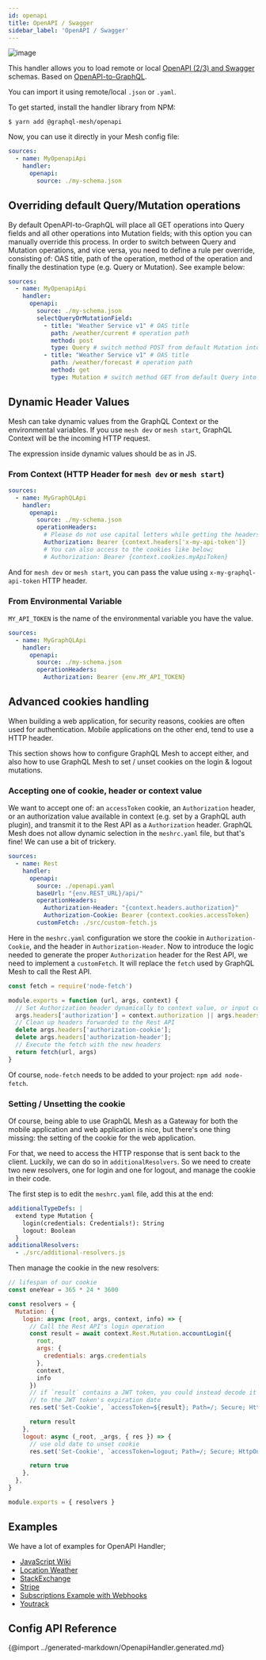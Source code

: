 ```yaml
---
id: openapi
title: OpenAPI / Swagger
sidebar_label: 'OpenAPI / Swagger'
---
```

![image](https://user-images.githubusercontent.com/20847995/79218686-7ba7b900-7e59-11ea-8a5e-676a83b9f86e.png)

This handler allows you to load remote or local [OpenAPI (2/3) and Swagger](https://swagger.io/) schemas. Based on [OpenAPI-to-GraphQL](https://developer.ibm.com/open/projects/openapi-to-graphql/).

You can import it using remote/local `.json` or `.yaml`.

To get started, install the handler library from NPM:

```
$ yarn add @graphql-mesh/openapi
```

Now, you can use it directly in your Mesh config file:

```yml
sources:
  - name: MyOpenapiApi
    handler:
      openapi:
        source: ./my-schema.json
```

## Overriding default Query/Mutation operations
By default OpenAPI-to-GraphQL will place all GET operations into Query fields and all other operations into Mutation fields; with this option you can manually override this process.
In order to switch between Query and Mutation operations, and vice versa, you need to define a rule per override, consisting of: OAS title, path of the operation, method of the operation and finally the destination type (e.g. Query or Mutation).
See example below:

```yaml
sources:
  - name: MyOpenapiApi
    handler:
      openapi:
        source: ./my-schema.json
        selectQueryOrMutationField:
          - title: "Weather Service v1" # OAS title
            path: /weather/current # operation path
            method: post
            type: Query # switch method POST from default Mutation into Query
          - title: "Weather Service v1" # OAS title
            path: /weather/forecast # operation path
            method: get
            type: Mutation # switch method GET from default Query into Mutation
```

## Dynamic Header Values

Mesh can take dynamic values from the GraphQL Context or the environmental variables. If you use `mesh dev` or `mesh start`, GraphQL Context will be the incoming HTTP request.

The expression inside dynamic values should be as in JS.

### From Context (HTTP Header for `mesh dev` or `mesh start`)

```yml
sources:
  - name: MyGraphQLApi
    handler:
      openapi:
        source: ./my-schema.json
        operationHeaders:
          # Please do not use capital letters while getting the headers
          Authorization: Bearer {context.headers['x-my-api-token']}
          # You can also access to the cookies like below;
          # Authorization: Bearer {context.cookies.myApiToken}
```

And for `mesh dev` or `mesh start`, you can pass the value using `x-my-graphql-api-token` HTTP header.

### From Environmental Variable

`MY_API_TOKEN` is the name of the environmental variable you have the value.

```yml
sources:
  - name: MyGraphQLApi
    handler:
      openapi:
        source: ./my-schema.json
        operationHeaders:
          Authorization: Bearer {env.MY_API_TOKEN}
```

## Advanced cookies handling

When building a web application, for security reasons, cookies are often used for authentication. Mobile applications on the other end, tend to use a HTTP header.

This section shows how to configure GraphQL Mesh to accept either, and also how to use GraphQL Mesh to set / unset cookies on the login & logout mutations.

### Accepting one of cookie, header or context value

We want to accept one of: an `accessToken` cookie, an `Authorization` header, or an authorization value available in context (e.g. set by a GraphQL auth plugin), and transmit it to the Rest API as a `Authorization` header. GraphQL Mesh does not allow dynamic selection in the `meshrc.yaml` file, but that's fine! We can use a bit of trickery.

```yml
sources:
  - name: Rest
    handler:
      openapi:
        source: ./openapi.yaml
        baseUrl: "{env.REST_URL}/api/"
        operationHeaders:
          Authorization-Header: "{context.headers.authorization}"
          Authorization-Cookie: Bearer {context.cookies.accessToken}
        customFetch: ./src/custom-fetch.js
```

Here in the `meshrc.yaml` configuration we store the cookie in `Authorization-Cookie`, and the header in `Authorization-Header`. Now to introduce the logic needed to generate the proper `Authorization` header for the Rest API, we need to implement a `customFetch`. It will replace the `fetch` used by GraphQL Mesh to call the Rest API.

```js
const fetch = require('node-fetch')

module.exports = function (url, args, context) {
  // Set Authorization header dynamically to context value, or input cookie, or input header
  args.headers['authorization'] = context.authorization || args.headers['authorization-cookie'] || args.headers['authorization-header'];
  // Clean up headers forwarded to the Rest API
  delete args.headers['authorization-cookie'];
  delete args.headers['authorization-header'];
  // Execute the fetch with the new headers
  return fetch(url, args)
}
```

Of course, `node-fetch` needs to be added to your project: `npm add node-fetch`.

### Setting / Unsetting the cookie

Of course, being able to use GraphQL Mesh as a Gateway for both the mobile application and web application is nice, but there's one thing missing: the setting of the cookie for the web application.

For that, we need to access the HTTP response that is sent back to the client. Luckily, we can do so in `additionalResolvers`. So we need to create two new resolvers, one for login and one for logout, and manage the cookie in their code.

The first step is to edit the `meshrc.yaml` file, add this at the end:

```yml
additionalTypeDefs: |
  extend type Mutation {
    login(credentials: Credentials!): String
    logout: Boolean
  }
additionalResolvers:
  - ./src/additional-resolvers.js
```

Then manage the cookie in the new resolvers:

```js
// lifespan of our cookie
const oneYear = 365 * 24 * 3600

const resolvers = {
  Mutation: {
    login: async (root, args, context, info) => {
      // Call the Rest API's login operation
      const result = await context.Rest.Mutation.accountLogin({
        root,
        args: {
          credentials: args.credentials
        },
        context,
        info
      })
      // if `result` contains a JWT token, you could instead decode it and set `Expires`
      // to the JWT token's expiration date
      res.set('Set-Cookie', `accessToken=${result}; Path=/; Secure; HttpOnly; Max-Age=${oneYear};`)

      return result
    },
    logout: async (_root, _args, { res }) => {
      // use old date to unset cookie
      res.set('Set-Cookie', `accessToken=logout; Path=/; Secure; HttpOnly; Expires=Thu, 1 Jan 1970 00:00:00 GMT;`)

      return true
    },
  },
}

module.exports = { resolvers }
```

## Examples

We have a lot of examples for OpenAPI Handler;
- [JavaScript Wiki](https://codesandbox.io/s/github/Urigo/graphql-mesh/tree/master/examples/openapi-javascript-wiki)
- [Location Weather](https://codesandbox.io/s/github/Urigo/graphql-mesh/tree/master/examples/openapi-location-weather)
- [StackExchange](https://codesandbox.io/s/github/Urigo/graphql-mesh/tree/master/examples/openapi-stackexchange)
- [Stripe](https://codesandbox.io/s/github/Urigo/graphql-mesh/tree/master/examples/openapi-stripe)
- [Subscriptions Example with Webhooks](https://codesandbox.io/s/github/Urigo/graphql-mesh/tree/master/examples/openapi-subscriptions)
- [Youtrack](https://codesandbox.io/s/github/Urigo/graphql-mesh/tree/master/examples/openapi-youtrack)

## Config API Reference

{@import ../generated-markdown/OpenapiHandler.generated.md}
